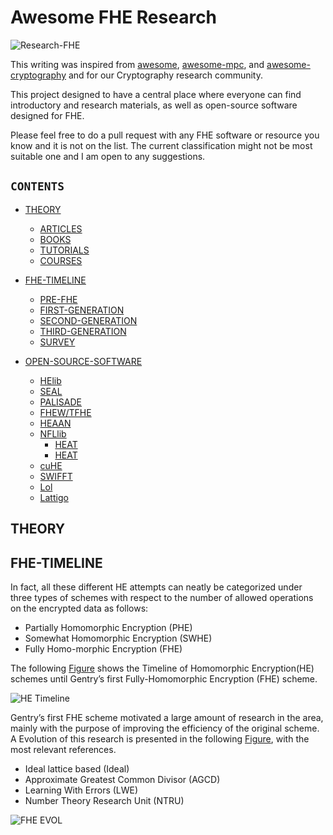 # Awesome FHE Research

![Research-FHE](https://github.com/arupmondal-cs/Research-FHE/blob/master/Figure/Research-FHE.png)

This writing was inspired from [awesome](https://github.com/sindresorhus/awesome), [awesome-mpc](https://github.com/arupmondal-cs/awesome-mpc), and [awesome-cryptography](https://github.com/arupmondal-cs/awesome-cryptography) and for our Cryptography research community.

This project designed to have a central place where everyone can find introductory and research materials, as well as open-source software designed for FHE. 

Please feel free to do a pull request with any FHE software or resource you know and it is not on the list. The current classification might not be most suitable one and I am open to any suggestions.

## **```CONTENTS```**

  * [THEORY](#THEORY)
    * [ARTICLES](#ARTICLES)
    * [BOOKS](#BOOKS)
    * [TUTORIALS](#TUTORIALS)
    * [COURSES](COURSES)
    
  * [FHE-TIMELINE](#FHE-TIMELINE)
    * [PRE-FHE](#PRE-FHE)
    * [FIRST-GENERATION](#FIRST-GENERATION)
    * [SECOND-GENERATION](#SECOND-GENERATION)
    * [THIRD-GENERATION](#THIRD-GENERATION)
    * [SURVEY](#SURVEY)
   
  * [OPEN-SOURCE-SOFTWARE](#OPEN-SOURCE-SOFTWARE)
    * [HElib](#HElib)
    * [SEAL](#SEAL)
    * [PALISADE](#PALISADE)
    * [FHEW/TFHE](#FHEW/TFHE)
    * [HEAAN](#HEAAN)
    * [NFLlib](#NFLlib)
      * [HEAT](#HEAT1)
      * [HEAT](#HEAT2)
    * [cuHE](#cuHE)
    * [SWIFFT](#SWIFFT)
    * [Lol](#Lol)
    * [Lattigo](#Lattigo)


 

## THEORY


## FHE-TIMELINE

In fact, all these different HE attempts can neatly be categorized under three types of schemes with respect to the number of allowed operations on the encrypted data as follows:

 * Partially Homomorphic Encryption (PHE)
 * Somewhat Homomorphic Encryption (SWHE)
 * Fully Homo-morphic Encryption (FHE)

The following [Figure](https://github.com/arupmondal-cs/Research-FHE/blob/master/Figure/HE-TIMELINE.png) shows the Timeline of Homomorphic Encryption(HE) schemes until Gentry’s first Fully-Homomorphic Encryption (FHE) scheme.


![HE Timeline](https://github.com/arupmondal-cs/Research-FHE/blob/master/Figure/HE-TIMELINE.png)

Gentry’s first FHE scheme motivated a large amount of research in the area, mainly with the purpose of improving the efficiency of the original scheme. A Evolution of this research is presented in the following [Figure](https://github.com/arupmondal-cs/Research-FHE/blob/master/Figure/FHE-EVOLUATION.png), with the most relevant references.

 * Ideal lattice based (Ideal)
 * Approximate Greatest Common Divisor (AGCD)
 * Learning With Errors (LWE)
 * Number Theory Research Unit (NTRU)

![FHE EVOL](https://github.com/arupmondal-cs/Research-FHE/blob/master/Figure/FHE-EVOLUATION.png)

